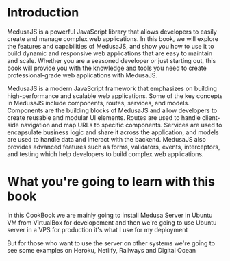 # Introduction

MedusaJS is a powerful JavaScript library that allows developers to easily create and manage complex web applications. In this book, we will explore the features and capabilities of MedusaJS, and show you how to use it to build dynamic and responsive web applications that are easy to maintain and scale. Whether you are a seasoned developer or just starting out, this book will provide you with the knowledge and tools you need to create professional-grade web applications with MedusaJS.

MedusaJS is a modern JavaScript framework that emphasizes on building high-performance and scalable web applications. Some of the key concepts in MedusaJS include components, routes, services, and models. Components are the building blocks of MedusaJS and allow developers to create reusable and modular UI elements. Routes are used to handle client-side navigation and map URLs to specific components. Services are used to encapsulate business logic and share it across the application, and models are used to handle data and interact with the backend. MedusaJS also provides advanced features such as forms, validators, events, interceptors, and testing which help developers to build complex web applications.

# What you're going to learn with this book

In this CookBook we are mainly going to install Medusa Server in Ubuntu VM from VirtualBox for developement and then we're going to use Ubuntu server in a VPS for production 
it's what I use for my deployment

But for those who want to use the server on other systems we're going to see some examples on Heroku, Netlify, Railways and Digital Ocean
